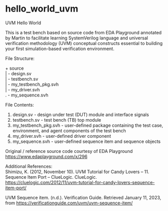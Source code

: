 # hello_world_uvm
UVM Hello World 

This is a test bench based on source code from EDA Playground annotated by Martin to facilitate learning SystemVerilog language and universal verification methodology (UVM) conceptual constructs essential to building your first simulation-based verification environment.

File Structure:

\+ source
\
\| - design.sv
\
\| - testbench.sv
\
\| - my_testbench_pkg.svh
\
\| - my_driver.svh
\
\. - my_sequence.svh

File Contents:
1. design.sv - design under test (DUT) module and interface signals
2. testbench.sv - test bench (TB) top module
3. my_testbench_pkg.svh - user-defined package containing the test case, environment, and agent components of the test bench
4. my_driver.svh - user-defined driver component
5. my_sequence.svh - user-defined sequence item and sequence objects

Original / reference source code courtesy of EDA Playground
https://www.edaplayground.com/x/296

Additional References:
\
Shimizu, K. (2012, November 10). UVM Tutorial for Candy Lovers – 11. Sequence Item Port – ClueLogic. ClueLogic. https://cluelogic.com/2012/11/uvm-tutorial-for-candy-lovers-sequence-item-port/

UVM Sequence item. (n.d.). Verification Guide. Retrieved January 11, 2023, from https://verificationguide.com/uvm/uvm-sequence-item/
